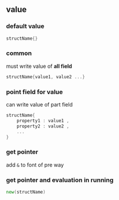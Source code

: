 ##  value
###   default value
```go
structName{}
```

###   common
must write value of **all field** 
```go
structName{value1, value2 ...}
```

###   **point field** for value
can write value of part field 
```go
structName{
	property1 : value1 ,
	property2 : value2 ,
	...
}
```

###   get **pointer** 
add `&` to font of pre way

###   get **pointer** and evaluation in running
```go
new(structName)
```

